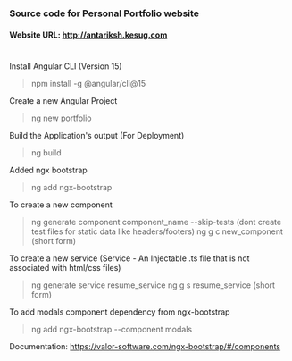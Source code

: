 ### Source code for Personal Portfolio website
#### Website URL: http://antariksh.kesug.com

#

Install Angular CLI (Version 15)
> npm install -g @angular/cli@15

Create a new Angular Project
> ng new portfolio

Build the Application's output (For Deployment)
> ng build

Added ngx bootstrap
> ng add ngx-bootstrap

To create a new component 
> ng generate component component_name --skip-tests (dont create test files for static data like headers/footers)
> ng g c new_component (short form)

To create a new service (Service - An Injectable .ts file that is not associated with html/css files)
> ng generate service resume_service
> ng g s resume_service (short form)

To add modals component dependency from ngx-bootstrap
> ng add ngx-bootstrap  --component modals

Documentation: https://valor-software.com/ngx-bootstrap/#/components

